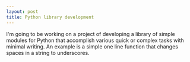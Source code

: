 ```yaml
---
layout: post
title: Python library development
---
```


I'm going to be working on a project of developing a library of simple modules for Python that accomplish various quick or complex tasks with minimal writing.  An example is a simple one line function that changes spaces in a string to underscores.
